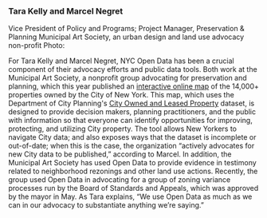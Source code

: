 ### Tara Kelly and Marcel Negret

Vice President of Policy and Programs; Project Manager, Preservation & Planning
Municipal Art Society, an urban design and land use advocacy non-profit
Photo:

For Tara Kelly and Marcel Negret, NYC Open Data has been a crucial component of their advocacy efforts and public data tools. Both work at the Municipal Art Society, a nonprofit group advocating for preservation and planning, which this year published an [interactive online map](https://www.mas.org/ourwork/colp/) of the 14,000+ properties owned by the City of New York. This map, which uses the Department of City Planning's [City Owned and Leased Property](https://data.cityofnewyork.us/City-Government/City-Owned-and-Leased-Property-COLP-/c2g8-ercv) dataset, is designed to provide decision makers, planning practitioners, and the public with information so that everyone can identify opportunities for improving, protecting, and utilizing City property. The tool allows New Yorkers to navigate City data;  and also exposes ways that the dataset is incomplete or out-of-date; when this is the case, the organization “actively advocates for new City data to be published,” according to Marcel. In addition, the Municipal Art Society has used Open Data to provide evidence in testimony related to neighborhood rezonings and other land use actions. Recently, the group used Open Data in advocating for a group of zoning variance processes run by the Board of Standards and Appeals, which was approved by the mayor in May. As Tara explains, “We use Open Data as much as we can in our advocacy to substantiate anything we’re saying.” 
